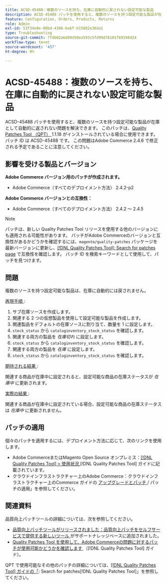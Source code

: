 ```yaml
---
title: ACSD-45488：複数のソースを持ち、在庫に自動的に戻されない設定可能な製品
description: ACSD-45488 パッチを使用すると、複数のソースを持つ設定可能な製品が在庫として自動的に返されない問題を解決できます。 このパッチは、[Quality Patches Tool （QPT） ] （https://experienceleague.adobe.com/en/docs/commerce-operations/tools/quality-patches-tool/quality-patches-tool-to-self-serve-quality-patches） 1.1.18 がインストールされている場合に利用できます。 パッチ ID は ACSD-45488 です。 この問題はAdobe Commerce 2.4.6 で修正される予定であることに注意してください。
feature: Configuration, Orders, Products, Returns
role: Admin
exl-id: 53f34e8e-00bd-4386-bebf-b15882e36da1
type: Troubleshooting
source-git-commit: 7fdb02a6d89d50ea593c5fd99d78101f89198424
workflow-type: tm+mt
source-wordcount: '457'
ht-degree: 0%

---
```


# ACSD-45488：複数のソースを持ち、在庫に自動的に戻されない設定可能な製品

ACSD-45488 パッチを使用すると、複数のソースを持つ設定可能な製品が在庫として自動的に返されない問題を解決できます。 このパッチは、[Quality Patches Tool （QPT） ](https://experienceleague.adobe.com/en/docs/commerce-operations/tools/quality-patches-tool/quality-patches-tool-to-self-serve-quality-patches)1.1.18 がインストールされている場合に使用できます。 パッチ ID は ACSD-45488 です。 この問題はAdobe Commerce 2.4.6 で修正される予定であることに注意してください。

## 影響を受ける製品とバージョン

**Adobe Commerce バージョン用のパッチが作成されます。**

* Adobe Commerce（すべてのデプロイメント方法） 2.4.2-p2

**Adobe Commerce バージョンとの互換性：**

* Adobe Commerce（すべてのデプロイメント方法） 2.4.2 ～ 2.4.5

>[!NOTE]
>
>パッチは、新しい Quality Patches Tool リリースを使用する他のバージョンにも適用される可能性があります。 パッチがAdobe Commerceのバージョンと互換性があるかどうかを確認するには、`magento/quality-patches` パッケージを最新バージョンに更新し、[[!DNL Quality Patches Tool]: Search for patches page](https://experienceleague.adobe.com/en/docs/commerce-operations/tools/quality-patches-tool/quality-patches-tool-to-self-serve-quality-patches) で互換性を確認します。 パッチ ID を検索キーワードとして使用して、パッチを見つけます。

## 問題

複数のソースを持つ設定可能な製品は、在庫に自動的には戻されません。

<u> 再現手順 </u>:

1. サブ在庫ソースを作成します。
1. 関連する 2 つの仮想製品を使用して設定可能な製品を作成します。
1. 関連製品をデフォルトの在庫ソースに割り当て、数量を 1 に設定します。
1. `stock_status` から `cataloginventory_stock_status` を確認します。
1. 関連する両方の製品を *在庫切れ* に設定します。
1. `stock_status` から `cataloginventory_stock_status` を確認します。
1. 関連する両方の製品を *在庫* に設定します。
1. `stock_status` から `cataloginventory_stock_status` を確認します。

<u> 期待される結果 </u>:

関連する商品が在庫中に設定されると、設定可能な商品の在庫ステータスが *在庫中* に更新されます。

<u> 実際の結果 </u>:

関連する商品が在庫中に設定されている場合、設定可能な商品の在庫ステータスは *在庫中* に更新されません。

## パッチの適用

個々のパッチを適用するには、デプロイメント方法に応じて、次のリンクを使用します。

* Adobe CommerceまたはMagento Open Source オンプレミス：[[!DNL Quality Patches Tool] > 使用状況 ](/help/tools/quality-patches-tool/usage.md)[!DNL Quality Patches Tool] ガイドに記載されています。
* クラウドインフラストラクチャー上のAdobe Commerce：クラウドインフラストラクチャー上のCommerce ガイドの [ アップグレードとパッチ ](https://experienceleague.adobe.com/docs/commerce-cloud-service/user-guide/develop/upgrade/apply-patches.html)/ パッチの適用」を参照してください。

## 関連資料

品質向上パッチツールの詳細については、次を参照してください。

* [ 品質向上パッチツールがリリースされました：品質向上パッチをセルフサービスで提供する新しいツール ](https://experienceleague.adobe.com/en/docs/commerce-operations/tools/quality-patches-tool/quality-patches-tool-to-self-serve-quality-patches) がサポートナレッジベースに追加されました。
* [Quality Patches Tool を使用して、Adobe Commerceの問題に対するパッチが使用可能かどうかを確認します ](/help/tools/quality-patches-tool/patches-available-in-qpt/check-patch-for-magento-issue-with-magento-quality-patches.md) （[!DNL Quality Patches Tool] ガイド）。

QPT で使用可能なその他のパッチの詳細については、[[!DNL Quality Patches Tool] ガイドの「](https://experienceleague.adobe.com/tools/commerce-quality-patches/index.html): Search for patches[!DNL Quality Patches Tool]」を参照してください。
